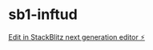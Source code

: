 # sb1-inftud

[Edit in StackBlitz next generation editor ⚡️](https://stackblitz.com/~/github.com/Labhk/sb1-inftud)